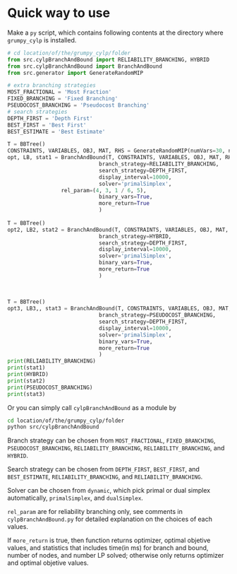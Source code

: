 # Quick way to use
Make a `py` script, which contains following contents at the directory where `grumpy_cylp` is installed.
```python
# cd location/of/the/grumpy_cylp/folder
from src.cylpBranchAndBound import RELIABILITY_BRANCHING, HYBRID
from src.cylpBranchAndBound import BranchAndBound
from src.generator import GenerateRandomMIP

# extra branching strategies
MOST_FRACTIONAL = 'Most Fraction'
FIXED_BRANCHING = 'Fixed Branching'
PSEUDOCOST_BRANCHING = 'Pseudocost Branching'
# search strategies
DEPTH_FIRST = 'Depth First'
BEST_FIRST = 'Best First'
BEST_ESTIMATE = 'Best Estimate'

T = BBTree()
CONSTRAINTS, VARIABLES, OBJ, MAT, RHS = GenerateRandomMIP(numVars=30, numCons=20, rand_seed=418, density=0.3)
opt, LB, stat1 = BranchAndBound(T, CONSTRAINTS, VARIABLES, OBJ, MAT, RHS,
                             branch_strategy=RELIABILITY_BRANCHING,
                             search_strategy=DEPTH_FIRST,
                             display_interval=10000,
                             solver='primalSimplex',
			     rel_param=(4, 3, 1 / 6, 5),
                             binary_vars=True,
                             more_return=True
                             )
							 
T = BBTree()
opt2, LB2, stat2 = BranchAndBound(T, CONSTRAINTS, VARIABLES, OBJ, MAT, RHS,
                             branch_strategy=HYBRID,
                             search_strategy=DEPTH_FIRST,
                             display_interval=10000,
                             solver='primalSimplex',
                             binary_vars=True,
                             more_return=True
                             )
							 
							 
							 
T = BBTree()
opt3, LB3,, stat3 = BranchAndBound(T, CONSTRAINTS, VARIABLES, OBJ, MAT, RHS,
                             branch_strategy=PSEUDOCOST_BRANCHING,
                             search_strategy=DEPTH_FIRST,
                             display_interval=10000,
                             solver='primalSimplex',
                             binary_vars=True,
                             more_return=True
                             )
print(RELIABILITY_BRANCHING)
print(stat1)
print(HYBRID)
print(stat2)
print(PSEUDOCOST_BRANCHING)
print(stat3)
```
Or you can simply call `cylpBranchAndBound` as a module by

```bash
cd location/of/the/grumpy_cylp/folder
python src/cylpBranchAndBound
```


Branch strategy can be chosen from `MOST_FRACTIONAL`, `FIXED_BRANCHING`, `PSEUDOCOST_BRANCHING`, `RELIABILITY_BRANCHING`, `RELIABILITY_BRANCHING`, and `HYBRID`.

Search strategy can be chosen from `DEPTH_FIRST`, `BEST_FIRST`, and `BEST_ESTIMATE`, `RELIABILITY_BRANCHING`, and `RELIABILITY_BRANCHING`.

Solver can be chosen from `dynamic`, which pick primal or dual simplex automatically, `primalSimplex`, and `dualSimplex`.

`rel_param` are for reliability branching only, see comments in `cylpBranchAndBound.py` for detailed explanation on the choices of each values.

If `more_return` is true, then function returns optimizer, optimal objetive values, and statistics that includes time(in ms) for branch and bound, number of nodes, and number LP solved;
otherwise only returns optimizer and optimal objetive values.



